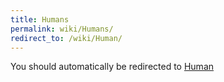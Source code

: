 ```yaml
---
title: Humans
permalink: wiki/Humans/
redirect_to: /wiki/Human/
---
```


You should automatically be redirected to [Human](/wiki/Human/)
